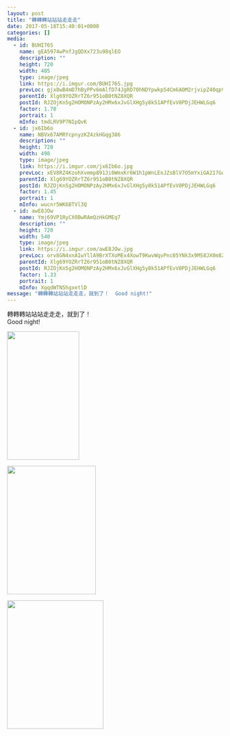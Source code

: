 ```yaml
---
layout: post
title: "轉轉轉站站站走走走" 
date: 2017-05-18T15:40:01+0000 
categories: [] 
media:
  - id: BUHI76S
    name: gEA5974wPnfJgQDXx723u98qlEO
    description: ""   
    height: 720
    width: 405
    type: image/jpeg
    link: https://i.imgur.com/BUHI76S.jpg
    prevLoc: gjx8wB4mD7hByPPv6mAlfD74JgRD70hNDYpwkp54Cm6AOM2rjvipZ40qpVpWhRyQMV5AKPuOLNJz1K3GiPn08yOoVKcp1pgZMp9QF71V0DZ48WcV9oPzALZVUOkEJVgjBkfp5LAm69AKI6V4WGzVArfN5OQ8yBnqIq6QxOGGmyuXzKRwrZZGSBW5pnBzW4TmALBJXVryU6nOKAyBo8uQpODD6g35IA4z1n4BgXtDNqmXlWrxtmk5Wj35p2cQEjmNoW1k
    parentId: Xlg69YOZRrTZ6r951oB0tNZ8XQR
    postId: RJZOjKn5g2HOMONPzAy2HMx6xJvGlXHg5y8k51APfEvV0PDjJEHWLGq6
    factor: 1.78
    portrait: 1
    mInfo: tmdLRV9P7NIpQvK
  - id: jx6Ib6o
    name: NBVx67AMRYcpnyzKZ4zkHGqg386
    description: ""   
    height: 720
    width: 498
    type: image/jpeg
    link: https://i.imgur.com/jx6Ib6o.jpg
    prevLoc: xEV8RZ4KzohXvmmp891Ji6WmxKr6W1h1pWnLEnJZsBlV7O5mYxiGA217GoGnIgN5OBE3Dpi23mkMy4LpuBJPwkzXqwuxPgK08N2lC2P6r3jQyWskrRRnoopqsOp5kyy3ArIzxYN57D08IY45123EDkfDG6ZKnx54UQBpKQGVnXiP55VkoOrjuWZ0NwwMJJiKBKw7E7WQsRWVnyQrPysoDR2OXjwQI7Z1kM4L0piZ8VP7ypzgho1NB6nZrvHov7nKRR7KHWP
    parentId: Xlg69YOZRrTZ6r951oB0tNZ8XQR
    postId: RJZOjKn5g2HOMONPzAy2HMx6xJvGlXHg5y8k51APfEvV0PDjJEHWLGq6
    factor: 1.45
    portrait: 1
    mInfo: wucnr5WK6BTVl3Q
  - id: awE8JOw
    name: Ymj69VP1RyCX0BwRAmQzHkGMEq7
    description: ""   
    height: 720
    width: 540
    type: image/jpeg
    link: https://i.imgur.com/awE8JOw.jpg
    prevLoc: orv8GN4xnAIwYllA9BrXTXoMEx4XowT9KwvWqvPnc05YNk3x9MS8JX0m8Z8BIzwkGY3qmnFry1M9Rp0QsAz90mr87XsKQvlXD5O4FyXgm3Z420Szqww6q5XwIkY23L8W1BCy5vJ05JP6Cr6XWY5Jrkfk75p7j27Ju7qME7lB2JiEKKNk2GMZC6MEX33j5zu5RWGZ5VDlUE6WK7ynjOIQ6XkpD1jqc5NX3WjyYzHNXgrEGLZ2cg3x2Jj2XVt40j48j5LqU9W
    parentId: Xlg69YOZRrTZ6r951oB0tNZ8XQR
    postId: RJZOjKn5g2HOMONPzAy2HMx6xJvGlXHg5y8k51APfEvV0PDjJEHWLGq6
    factor: 1.33
    portrait: 1
    mInfo: XgqdWTN5hgxetlD
message: "轉轉轉站站站走走走，就到了！  Good night!"
---
```


轉轉轉站站站走走走，就到了！  
Good night!


[//]: #media:  
<a href="https://i.imgur.com/BUHI76S.jpg"><img src="https://i.imgur.com/BUHI76S.jpg" height="300" width="168" /></a> 
  

<a href="https://i.imgur.com/jx6Ib6o.jpg"><img src="https://i.imgur.com/jx6Ib6o.jpg" height="300" width="207" /></a> 
  

<a href="https://i.imgur.com/awE8JOw.jpg"><img src="https://i.imgur.com/awE8JOw.jpg" height="300" width="225" /></a> 
 
